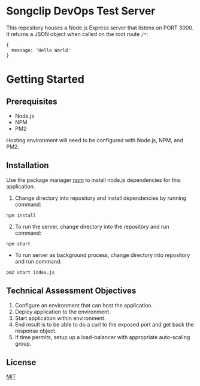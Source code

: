 # Songclip DevOps Test Server

This repository houses a Node.js Express server that listens on PORT 3000.  It returns a JSON object when called on the root route `/*`: 
```
{
  message: 'Hello World'
}
```

# Getting Started

## Prerequisites
* Node.js
* NPM
* PM2

Hosting environment will need to be configured with Node.js, NPM, and PM2.

## Installation

Use the package manager [npm](https://www.npmjs.com/get-npm) to install node.js dependencies for this application.
1. Change directory into repository and install dependencies by running command:
```
npm install
```
2. To run the server, change directory into the repository and run command:
```
npm start
```
* To run server as background process, change directory into repository and run command:
```
pm2 start index.js
```

## Technical Assessment Objectives

1. Configure an environment that can host the application.
2. Deploy application to the environment.
3. Start application within environment.
4. End result is to be able to do a curl to the exposed port and get back the response object.
5. If time permits, setup up a load-balancer with appropriate auto-scaling group.



## License
[MIT](https://choosealicense.com/licenses/mit/)